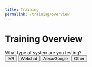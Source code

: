 ```yaml
---
title: Training
permalink: /training/overview
---
```

# Training Overview
<div class="flex flex-col ">
  <div class="text-zinc-900 text-2xl pb-2">What type of system are you testing?</div>
  <div class="grid grid-cols-4 space-x-2">
    <button class="rounded-lg border border-gray-300 bg-white px-6 py-5 shadow-sm focus-within:ring-2 focus-within:ring-indigo-500 focus-within:ring-offset-2 hover:border-gray-400" onclick="javascript:window.location='/training/ivr/overview'">IVR</button>
    <button class="rounded-lg border border-gray-300 bg-white px-6 py-5 shadow-sm focus-within:ring-2 focus-within:ring-indigo-500 focus-within:ring-offset-2 hover:border-gray-400">Webchat</button>
    <button class="rounded-lg border border-gray-300 bg-white px-6 py-5 shadow-sm focus-within:ring-2 focus-within:ring-indigo-500 focus-within:ring-offset-2 hover:border-gray-400">Alexa/Google</button>
    <button class="rounded-lg border border-gray-300 bg-white px-6 py-5 shadow-sm focus-within:ring-2 focus-within:ring-indigo-500 focus-within:ring-offset-2 hover:border-gray-400">Other</button>
  </div>
 
</div>